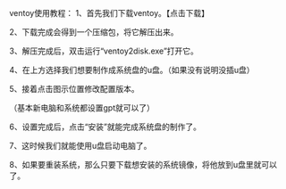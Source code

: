 ventoy使用教程：
1、首先我们下载ventoy。【点击下载】

2、下载完成会得到一个压缩包，将它解压出来。



 

 

3、解压完成后，双击运行“ventoy2disk.exe”打开它。

4、在上方选择我们想要制作成系统盘的u盘。（如果没有说明没插u盘）



 

 

5、接着点击图示位置修改配置版本。

（基本新电脑和系统都设置gpt就可以了）



 

 

6、设置完成后，点击“安装”就能完成系统盘的制作了。



 

 

7、这时候我们就能使用u盘启动电脑了。

8、如果要重装系统，那么只要下载想安装的系统镜像，将他放到u盘里就可以了。
